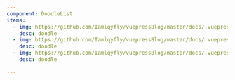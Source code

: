 ```yaml
---
component: DoodleList
items:
  - img: https://github.com/Iamlqyfly/vuepressBlog/master/docs/.vuepress/public/imgs/2.jpg
    desc: doodle
  - img: https://github.com/Iamlqyfly/vuepressBlog/master/docs/.vuepress/public/imgs/3.jpg
    desc: doodle
  - img: https://github.com/Iamlqyfly/vuepressBlog/master/docs/.vuepress/public/imgs/4.jpg
    desc: doodle

---
```


<DoodleList />